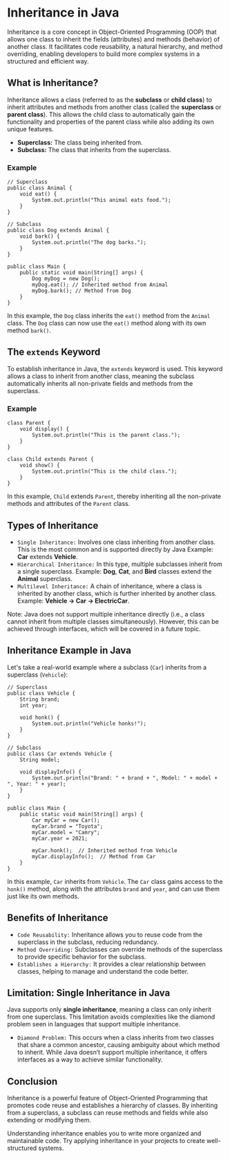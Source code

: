# Inheritance in Java
Inheritance is a core concept in Object-Oriented Programming (OOP) that allows one class to inherit the fields (attributes) and methods (behavior) of another class. It facilitates code reusability, a natural hierarchy, and method overriding, enabling developers to build more complex systems in a structured and efficient way.

## What is Inheritance?
Inheritance allows a class (referred to as the **subclass** or **child class**) to inherit attributes and methods from another class (called the **superclass** or **parent class**). This allows the child class to automatically gain the functionality and properties of the parent class while also adding its own unique features.
* **Superclass:** The class being inherited from.
* **Subclass:** The class that inherits from the superclass.

### Example
```
// Superclass
public class Animal {
    void eat() {
        System.out.println("This animal eats food.");
    }
}

// Subclass
public class Dog extends Animal {
    void bark() {
        System.out.println("The dog barks.");
    }
}

public class Main {
    public static void main(String[] args) {
        Dog myDog = new Dog();
        myDog.eat(); // Inherited method from Animal
        myDog.bark(); // Method from Dog
    }
}
```
In this example, the `Dog` class inherits the `eat()` method from the `Animal` class. The `Dog` class can now use the `eat()` method along with its own method `bark()`.

## The `extends` Keyword
To establish inheritance in Java, the `extends` keyword is used. This keyword allows a class to inherit from another class, meaning the subclass automatically inherits all non-private fields and methods from the superclass.

### Example
```
class Parent {
    void display() {
        System.out.println("This is the parent class.");
    }
}

class Child extends Parent {
    void show() {
        System.out.println("This is the child class.");
    }
}
```
In this example, `Child` extends `Parent`, thereby inheriting all the non-private methods and attributes of the `Parent` class.

## Types of Inheritance
* `Single Inheritance:` Involves one class inheriting from another class. This is the most common and is supported directly by Java Example: **Car** extends **Vehicle**.
* `Hierarchical Inheritance:` In this type, multiple subclasses inherit from a single superclass. Example: **Dog**, **Cat**, and **Bird** classes extend the **Animal** superclass.
* `Multilevel Inheritance:` A chain of inheritance, where a class is inherited by another class, which is further inherited by another class. Example: **Vehicle -> Car -> ElectricCar**.

Note: Java does not support multiple inheritance directly (i.e., a class cannot inherit from multiple classes simultaneously). However, this can be achieved through interfaces, which will be covered in a future topic.

## Inheritance Example in Java
Let's take a real-world example where a subclass (`Car`) inherits from a superclass (`Vehicle`):
```
// Superclass
public class Vehicle {
    String brand;
    int year;

    void honk() {
        System.out.println("Vehicle honks!");
    }
}

// Subclass
public class Car extends Vehicle {
    String model;

    void displayInfo() {
        System.out.println("Brand: " + brand + ", Model: " + model + ", Year: " + year);
    }
}

public class Main {
    public static void main(String[] args) {
        Car myCar = new Car();
        myCar.brand = "Toyota";
        myCar.model = "Camry";
        myCar.year = 2021;

        myCar.honk();  // Inherited method from Vehicle
        myCar.displayInfo();  // Method from Car
    }
}
```
In this example, `Car` inherits from `Vehicle`. The `Car` class gains access to the `honk()` method, along with the attributes `brand` and `year`, and can use them just like its own methods.

## Benefits of Inheritance
* `Code Reusability:` Inheritance allows you to reuse code from the superclass in the subclass, reducing redundancy.
* `Method Overriding:` Subclasses can override methods of the superclass to provide specific behavior for the subclass.
* `Establishes a Hierarchy:` It provides a clear relationship between classes, helping to manage and understand the code better.

## Limitation: Single Inheritance in Java
Java supports only **single inheritance**, meaning a class can only inherit from one superclass. This limitation avoids complexities like the diamond problem seen in languages that support multiple inheritance.
* `Diamond Problem:` This occurs when a class inherits from two classes that share a common ancestor, causing ambiguity about which method to inherit.
While Java doesn’t support multiple inheritance, it offers interfaces as a way to achieve similar functionality.

## Conclusion
Inheritance is a powerful feature of Object-Oriented Programming that promotes code reuse and establishes a hierarchy of classes. By inheriting from a superclass, a subclass can reuse methods and fields while also extending or modifying them.

Understanding inheritance enables you to write more organized and maintainable code. Try applying inheritance in your projects to create well-structured systems.